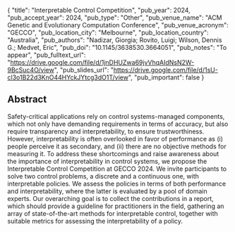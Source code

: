 {
  "title": "Interpretable Control Competition",
  "pub_year": 2024,
  "pub_accept_year": 2024,
  "pub_type": "Other",
  "pub_venue_name": "ACM Genetic and Evolutionary Computation Conference",
  "pub_venue_acronym": "GECCO",
  "pub_location_city": "Melbourne",
  "pub_location_country": "Australia",
  "pub_authors": "Nadizar, Giorgia; Rovito, Luigi; Wilson, Dennis G.; Medvet, Eric",
  "pub_doi": "10.1145/3638530.3664051",
  "pub_notes": "To appear",
  "pub_fulltext_url": "https://drive.google.com/file/d/1jnDHUZwa69jvVhqAIdNsN2W-9BcSuc4O/view",
  "pub_slides_url": "https://drive.google.com/file/d/1sU-cl3o1B22d3KnO44HYckJYtcg3dO1T/view",
  "pub_important": false
}

## Abstract
Safety-critical applications rely on control systems-managed components, which not only have demanding requirements in terms of accuracy, but also require transparency and interpretability, to ensure trustworthiness. However, interpretability is often overlooked in favor of performance as (i) people perceive it as secondary, and (ii) there are no objective methods for measuring it. To address these shortcomings and raise awareness about the importance of interpretability in control systems, we propose the Interpretable Control Competition at GECCO 2024. We invite participants to solve two control problems, a discrete and a continuous one, with interpretable policies. We assess the policies in terms of both performance and interpretability, where the latter is evaluated by a pool of domain experts. Our overarching goal is to collect the contributions in a report, which should provide a guideline for practitioners in the field, gathering an array of state-of-the-art methods for interpretable control, together with suitable metrics for assessing the interpretability of a policy.
